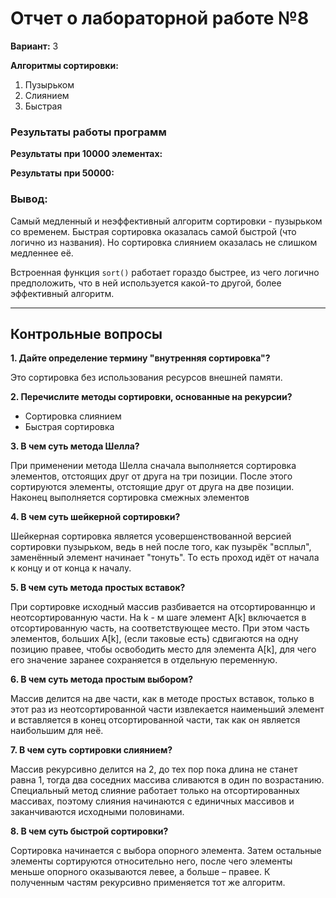 # Отчет о лабораторной работе №8

**Вариант:** 3

**Алгоритмы сортировки:**
1. Пузырьком
2. Слиянием
3. Быстрая

### Результаты работы программ

**Результаты при 10000 элементах:**


**Результаты при 50000:**


### Вывод:
Самый медленный и неэффективный алгоритм сортировки - пузырьком со
временем.
Быстрая сортировка оказалась самой быстрой (что логично из названия). Но сортировка слиянием оказалась не слишком медленнее её.

Встроенная функция `sort()` работает гораздо быстрее, из чего логично предположить, что в ней используется какой-то другой, более эффективный алгоритм.

------------


## Контрольные вопросы

**1. Дайте определение термину "внутренняя сортировка"?**

Это сортировка без использования ресурсов внешней памяти.

**2. Перечислите методы сортировки, основанные на рекурсии?**

- Сортировка слиянием
- Быстрая сортировка


**3. В чем суть метода Шелла?**

При применении метода Шелла сначала выполняется сортировка элементов, отстоящих друг от друга на три позиции. После этого сортируются элементы, отстоящие друг от друга на две позиции. Наконец выполняется сортировка смежных элементов

**4. В чем суть шейкерной сортировки?**

Шейкерная сортировка является усовершенствованной версией сортировки пузырьком, ведь в ней после того, как пузырёк "всплыл", заменённый элемент начинает "тонуть". То есть проход идёт от начала к концу и от конца к началу.

**5. В чем суть метода простых вставок?**

При сортировке исходный массив разбивается на отсортированнцю и неотсортированную части. На k - м шаге элемент A[k] включается в отсортированную часть, на соответствующее место. При этом часть элементов, больших A[k], (если таковые есть) сдвигаются на одну позицию правее, чтобы освободить место для элемента A[k], для чего его значение заранее сохраняется в отдельную переменную.


**6. В чем суть метода простым выбором?**

Массив делится на две части, как в методе простых вставок, только в этот раз из неотсортированной части извлекается наименьший элемент и вставляется в конец отсортированной части, так как он является наибольшим для неё.

**7. В чем суть сортировки слиянием?**

Массив рекурсивно делится на 2, до тех пор пока длина не станет равна 1, тогда два соседних массива сливаются в один по возрастанию. Специальный метод слияние работает только на отсортированных массивах, поэтому слияния начинаются с единичных массивов и заканчиваются исходными половинами.

**8. В чем суть быстрой сортировки?**

Сортировка начинается с выбора опорного элемента. Затем остальные элементы сортируются относительно него, после чего элементы меньше опорного оказываются левее, а больше – правее. К полученным частям рекурсивно применяется тот же алгоритм.